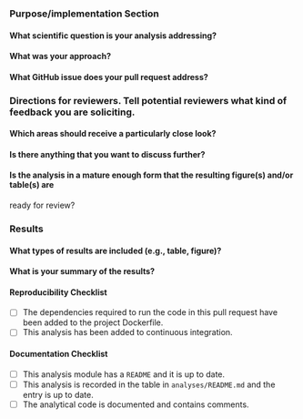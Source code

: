 <!--Hi there, thanks for your contribution! Please take a moment to fill out this template to 
facilitate the review of your pull request.-->

### Purpose/implementation Section

#### What scientific question is your analysis addressing?



#### What was your approach?



#### What GitHub issue does your pull request address?



### Directions for reviewers. Tell potential reviewers what kind of feedback you are soliciting.

#### Which areas should receive a particularly close look?



#### Is there anything that you want to discuss further?



#### Is the analysis in a mature enough form that the resulting figure(s) and/or table(s) are 
ready for review?



### Results

#### What types of results are included (e.g., table, figure)?



#### What is your summary of the results?



#### Reproducibility Checklist

<!-- Check all those that apply or remove this section if it is not applicable.-->

- [ ] The dependencies required to run the code in this pull request have been added to the 
project Dockerfile.
- [ ] This analysis has been added to continuous integration.

#### Documentation Checklist

<!-- Please review https://github.com/AlexsLemonade/OpenPBTA-analysis#documenting-your-analysis 
-->

- [ ] This analysis module has a `README` and it is up to date.
- [ ] This analysis is recorded in the table in `analyses/README.md` and the entry is up to date.
- [ ] The analytical code is documented and contains comments.

<!-- IF YOUR PULL REQUEST IS A DATA RELEASE, PLEASE REMOVE THE [HTML COMMENT 
TAG](https://html.com/tags/comment-tag/) FROM THE SECTION BELOW AND COMPLETE THE CHECKLIST-->

<!-- 
### Data Release Checklist
- [ ] Is the table in doc/data-file-descriptions.md up to date?
- [ ] Is doc/data-format.md up to date?
- [ ] Is doc/release-notes.md up to date?
- [ ] Is download-data.sh up to date?
- [ ] Was download-data.sh tested and did it complete without error?
-->

